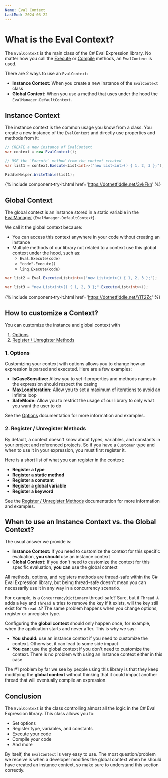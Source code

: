 ```yaml
---
Name: Eval Context
LastMod: 2024-03-22
---
```


# What is the Eval Context?

The `EvalContext` is the main class of the C# Eval Expression library. No matter how you call the [Execute](/eval-execute) or [Compile](/eval-compile) methods, an `EvalContext` is used.

There are 2 ways to use an `EvalContext`:

- **Instance Context:** When you create a new instance of the `EvalContext` class
- **Global Context:** When you use a method that uses under the hood the `EvalManager.DefaultContext`.

## Instance Context

The instance context is the common usage you know from a class. You create a new instance of the `EvalContext` and directly use properties and methods from it:

```csharp
// CREATE a new instance of EvalContext
var context = new EvalContext();

// USE the `Execute` method from the context created
var list1 = context.Execute<List<int>>("new List<int>() { 1, 2, 3 };");

FiddleHelper.WriteTable(list1);
```

{% include component-try-it.html href='https://dotnetfiddle.net/3ykFkn' %}

## Global Context

The global context is an instance stored in a static variable in the [EvalManager](/eval-manager) (`EvalManager.DefaultContext`).

We call it the global context because:

- You can access this context anywhere in your code without creating an instance
- Multiple methods of our library not related to a context use this global context under the hood, such as:
   - `Eval.Execute(code)`
   - `"code".Execute()`
   - `linq.Execute(code)`

```csharp
var list2 = Eval.Execute<List<int>>("new List<int>() { 1, 2, 3 };");

var list3 = "new List<int>() { 1, 2, 3 };".Execute<List<int>>();
```

{% include component-try-it.html href='https://dotnetfiddle.net/YlT2Zc' %}

## How to customize a Context?
   
You can customize the instance and global context with

1. [Options](/options)
2. [Register / Unregister Methods](/register-unregister)

### 1. Options

Customizing your context with options allows you to change how an expression is parsed and executed. Here are a few examples:

- **IsCaseSensitive:** Allow you to set if properties and methods names in the expression should respect the casing
- **MaxLoopIteration:** Allow you to set a maximum of iterations to avoid an infinite loop
- **SafeMode:** Allow you to restrict the usage of our library to only what you want the user to do

See the [Options](/options) documentation for more information and examples.

### 2. Register / Unregister Methods

By default, a context doesn't know about types, variables, and constants in your project and referenced projects. So if you have a `Customer` type and when to use it in your expression, you must first register it.

Here is a short list of what you can register in the context:

- **Register a type**
- **Register a static method**
- **Register a constant**
- **Register a global variable**
- **Register a keyword**

See the [Register / Unregister Methods](/register-unregister) documentation for more information and examples.

## When to use an Instance Context vs. the Global Context?

The usual answer we provide is:

- **Instance Context:**  If you need to customize the context for this specific evaluation, **you should** use an instance context
- **Global Context:** If you don't need to customize the context for this specific evaluation, **you can** use the global context

All methods, options, and registers methods are thread-safe within the C# Eval Expression library, but being thread-safe doesn't mean you can necessarily use it in any way in a concurrency scenario.

For example, is a `ConcurrencyDictionary` thread-safe? Sure, but if `Thread A` adds a key and `Thread B` tries to remove the key if it exists, will the key still exist for `Thread A`? The same problem happens when you change options, register or unregister type.

Configuring the **global context** should only happen once, for example, when the application starts and never after. This is why we say:

- **You should:** use an instance context if you need to customize the context. Otherwise, it can lead to some side impact
- **You can:** use the global context if you don't need to customize the context. There is no problem with using an instance context either in this case

The #1 problem by far we see by people using this library is that they keep modifying the **global context** without thinking that it could impact another thread that will eventually compile an expression.

## Conclusion

The `EvalContext` is the class controlling almost all the logic in the C# Eval Expression library. This class allows you to:

- Set options
- Register type, variables, and constants
- Execute your code
- Compile your code
- And more

By itself, the `EvalContext` is very easy to use. The most question/problem we receive is when a developer modifies the global context when he should have created an instance context, so make sure to understand this section correctly.